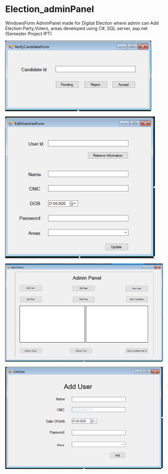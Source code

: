 # Election_adminPanel
WindowsForm AdminPanel made for Digital Election where admin can Add Election Party,Voters, areas developed using C#, SQL server, asp.net (Semester Project IPT)


![](https://github.com/Tahirrazahemani/Election_adminPanel/blob/master/SS/1.png)

![](https://github.com/Tahirrazahemani/Election_adminPanel/blob/master/SS/2.png)

![](https://github.com/Tahirrazahemani/Election_adminPanel/blob/master/SS/3.png)

![](https://github.com/Tahirrazahemani/Election_adminPanel/blob/master/SS/4.png)

